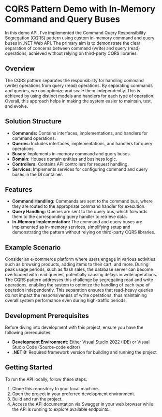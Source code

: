 # CQRS Pattern Demo with In-Memory Command and Query Buses

In this demo API, I've implemented the Command Query Responsibility Segregation (CQRS) pattern using custom in-memory command and query buses in .NET Web API. The primary aim is to demonstrate the clear separation of concerns between command (write) and query (read) operations, achieved without relying on third-party CQRS libraries.

## Overview
The CQRS pattern separates the responsibility for handling command (write) operations from query (read) operations. By separating commands and queries, we can optimize and scale them independently. This is achieved by using distinct models and handlers for each type of operation. Overall, this approach helps in making the system easier to maintain, test, and evolve.

## Solution Structure
- **Commands:** Contains interfaces, implementations, and handlers for command operations.
- **Queries:** Includes interfaces, implementations, and handlers for query operations.
- **Buses:** Implements in-memory command and query buses.
- **Domain:** Houses domain entities and business logic.
- **Controllers:** Contains API controllers for request handling.
- **Services:** Implements services for configuring command and query buses in the DI container.

## Features
- **Command Handling:** Commands are sent to the command bus, where they are routed to the appropriate command handler for execution.
- **Query Handling:** Queries are sent to the query bus, which forwards them to the corresponding query handler to retrieve data.
- **In-Memory Implementation:** The command and query buses are implemented as in-memory services, simplifying setup and demonstrating the pattern without relying on third-party CQRS libraries.

## Example Scenario
Consider an e-commerce platform where users engage in various activities such as browsing products, adding items to their cart, and more. During peak usage periods, such as flash sales, the database server can become overloaded with read queries, potentially causing delays in write operations. The CQRS pattern addresses this challenge by segregating read and write operations, enabling the system to optimize the handling of each type of operation independently. This separation ensures that read-heavy queries do not impact the responsiveness of write operations, thus maintaining overall system performance even during high-traffic periods.

## Development Prerequisites
Before diving into development with this project, ensure you have the following prerequisites:
- **Development Environment:** Either Visual Studio 2022 (IDE) or Visual Studio Code (Source-code editor)
- **.NET 8:** Required framework version for building and running the project

## Getting Started
To run the API locally, follow these steps:
1. Clone this repository to your local machine.
2. Open the project in your preferred development environment.
3. Build and run the project.
4. Access the API documentation via Swagger in your web browser while the API is running to explore available endpoints.
